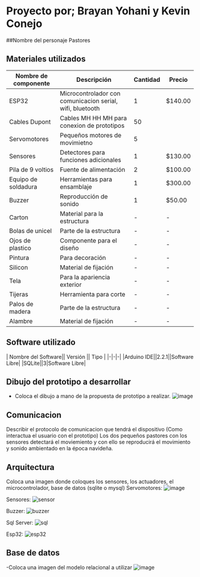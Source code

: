 # Proyecto por; Brayan Yohani y Kevin Conejo
##Nombre del personaje
Pastores

## Materiales utilizados
|Nombre de componente|Descripción|Cantidad|Precio|
|-|-|-|-|
| ESP32| Microcontrolador con comunicacion serial, wifi, bluetooth|1|$140.00|
| Cables Dupont|Cables MH HH MH para conexion de prototipos |50||$60.00|
| Servomotores|Pequeños motores de movimietno |5||$280.00|
| Sensores | Detectores para funciones adicionales | 1 | $130.00 |
| Pila de 9 voltios | Fuente de alimentación | 2 | $100.00 |
| Equipo de soldadura | Herramientas para ensamblaje | 1 | $300.00 |
| Buzzer | Reproducción de sonido | 1 | $50.00 |
| Carton | Material para la estructura | - | - |
| Bolas de unicel | Parte de la estructura | - | - |
| Ojos de plastico | Componente para el diseño | - | - |
| Pintura | Para decoración | - | - |
| Silicon | Material de fijación | - | - |
| Tela | Para la apariencia exterior | - | - |
| Tijeras | Herramienta para corte | - | - |
| Palos de madera | Parte de la estructura | - | - |
| Alambre | Material de fijación | - | - |



## Software utilizado
| Nombre del Software|| Versión || Tipo |
|-|-|-|
|Arduino IDE||2.2.1||Software Libre|
|SQLite||3|Software Libre|

## Dibujo del prototipo a desarrollar
- Coloca el dibujo a mano de la propuesta de prototipo a realizar.
![image](https://github.com/BrayanYNm67/Pastores/assets/135056237/cc2648e9-fed4-4cab-a2db-0dc9790d5968)


## Comunicacion
Describir el protocolo de comunicacion que tendrá el dispositivo (Como interactua el usuario con el prototipo)
Los dos pequeños pastores con los sensores detectará el moviemiento y con ello se reproducirá el movimiento y sonido ambientado en la época navideña.

## Arquitectura
Coloca una imagen donde coloques los sensores, los actuadores, el microcontrolador, base de datos (sqlite o mysql)
Servomotores:
![image](https://github.com/BrayanYNm67/Pastores/assets/135056237/04cd34b3-0451-4ba4-a0d0-9631f77eae1c)

Sensores:
![sensor](https://github.com/BrayanYNm67/Pastores/assets/135056237/2f142224-d704-4651-956d-64968da20c6d)

Buzzer:
![buzzer](https://github.com/BrayanYNm67/Pastores/assets/135056237/4b4abf05-0a47-4b8a-af2a-c69bc343699f)

Sql Server:
![sql](https://github.com/BrayanYNm67/Pastores/assets/135056237/81558d0e-a199-44a6-9d4e-68e1e7c3c1b5)

Esp32:
![esp32](https://github.com/BrayanYNm67/Pastores/assets/135056237/af8f2fb3-bd03-4524-ae51-9fa212f85e63)

## Base de datos
-Coloca una imagen del modelo relacional a utilizar
![image](https://github.com/BrayanYNm67/Pastores/assets/135056237/f09cdd27-516c-42d5-b110-1c016aa85296)

